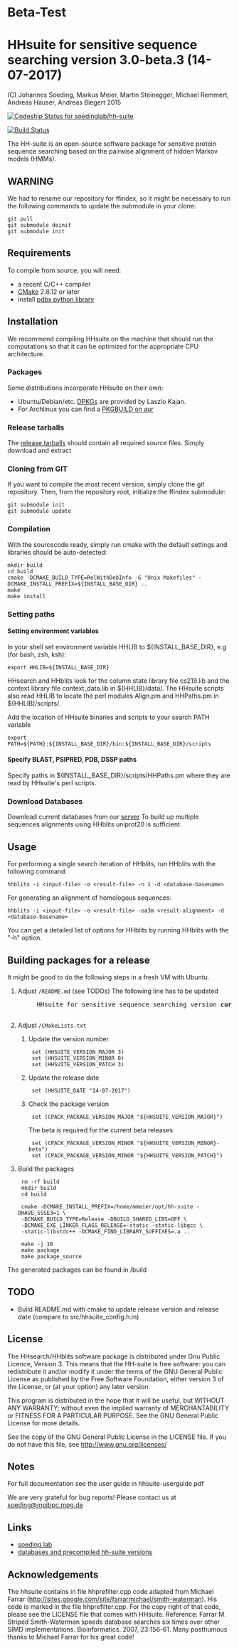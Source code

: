 # Beta-Test

# HHsuite for sensitive sequence searching version 3.0-beta.3 (14-07-2017)

 (C) Johannes Soeding, Markus Meier, Martin Steinegger, Michael Remmert, Andreas Hauser, Andreas Biegert 2015

[ ![Codeship Status for soedinglab/hh-suite](https://codeship.com/projects/0936c290-2248-0133-bcb4-52bb0fef976f/status?branch=master)](https://codeship.com/projects/96085)

[ ![Build Status](https://travis-ci.org/soedinglab/hh-suite.svg?branch=master)](https://travis-ci.org/soedinglab/hh-suite)

The HH-suite is an open-source software package for sensitive protein sequence searching based on the pairwise alignment of hidden Markov models (HMMs).

## WARNING ##
We had to rename our repository for ffindex, so it might be necessary to run the following commands to update the submodule in your clone:

	git pull
	git submodule deinit
	git submodule init


## Requirements

To compile from source, you will need:
 * a recent C/C++ compiler
 * [CMake](http://cmake.org/) 2.8.12 or later
 * install [pdbx python library](https://github.com/soedinglab/pdbx)


## Installation
We recommend compiling HHsuite on the machine that should run the computations so that it can be optimized for the appropriate CPU architecture.

### Packages
Some distributions incorporate HHsuite on their own:
* Ubuntu/Debian/etc. [DPKGs](http://packages.debian.org/source/sid/hhsuite) are provided by Laszlo Kajan.
* For Archlinux you can find a [PKGBUILD on aur](https://aur.archlinux.org/packages/hhsuite/)

### Release tarballs
The [release tarballs](http://wwwuser.gwdg.de/~compbiol/data/hhsuite/releases/) should contain all required source files. Simply download and extract

### Cloning from GIT
If you want to compile the most recent version, simply clone the git repository. Then, from the repository root, initialize the ffindex submodule:

	git submodule init
	git submodule update


### Compilation
With the sourcecode ready, simply run cmake with the default settings and libraries should be auto-detected:

	mkdir build
	cd build
	cmake -DCMAKE_BUILD_TYPE=RelWithDebInfo -G "Unix Makefiles" -DCMAKE_INSTALL_PREFIX=${INSTALL_BASE_DIR} ..
	make
	make install


### Setting paths

#### Setting environment variables
In your shell set environment variable HHLIB to ${INSTALL\_BASE\_DIR}, e.g (for bash, zsh, ksh):

	export HHLIB=${INSTALL_BASE_DIR}

HHsearch and HHblits look for the column state library file cs219.lib
and the context library file context_data.lib in ${HHLIB}/data/. The HHsuite
scripts also read HHLIB to locate the perl modules Align.pm and HHPaths.pm
in ${HHLIB]/scripts/.  

Add the location of HHsuite binaries and scripts to your search PATH variable

	export PATH=${PATH}:${INSTALL_BASE_DIR}/bin:${INSTALL_BASE_DIR}/scripts


#### Specify BLAST, PSIPRED, PDB, DSSP paths

Specify paths in ${INSTALL\_BASE\_DIR}/scripts/HHPaths.pm where they are read by HHsuite's perl scripts.


### Download Databases
Download current databases from our [server](http://wwwuser.gwdg.de/~compbiol/data/hhsuite/databases/hhsuite_dbs/)
To build up multiple sequences alignments using HHblits uniprot20 is sufficient.


## Usage
For performing a single search iteration of HHblits, run HHblits with the
following command:

	hhblits -i <input-file> -o <result-file> -n 1 -d <database-basename>

For generating an alignment of homologous sequences:

	hhblits -i <input-file> -o <result-file> -oa3m <result-alignment> -d <database-basename>

You can get a detailed list of options for HHblits by running HHblits with the "-h" option.

## Building packages for a release
It might be good to do the following steps in a fresh VM with Ubuntu.
1. Adjust `/README.md` (see TODOs)
	The following line has to be updated

    <pre>
  		HHsuite for sensitive sequence searching version <b>current_version</b> (<b>release_date</b>)
    </pre>

1. Adjust `/CMakeLists.txt`
	1. Update the version number

			set (HHSUITE_VERSION_MAJOR 3)
			set (HHSUITE_VERSION_MINOR 0)
			set (HHSUITE_VERSION_PATCH 3)

	1. Update the release date

			set (HHSUITE_DATE "14-07-2017")

	1. Check the package version

  			set (CPACK_PACKAGE_VERSION_MAJOR "${HHSUITE_VERSION_MAJOR}")

		The beta is required for the current beta releases

  			set (CPACK_PACKAGE_VERSION_MINOR "${HHSUITE_VERSION_MINOR}-beta")
  			set (CPACK_PACKAGE_VERSION_MINOR "${HHSUITE_VERSION_PATCH}")

1. Build the packages

        rm -rf build
        mkdir build
        cd build

        cmake -DCMAKE_INSTALL_PREFIX=/home/mmeier/opt/hh-suite -DHAVE_SSSE3=1 \
        -DCMAKE_BUILD_TYPE=Release -DBUILD_SHARED_LIBS=OFF \
        -DCMAKE_EXE_LINKER_FLAGS_RELEASE=-static -static-libgcc \
        -static-libstdc++ -DCMAKE_FIND_LIBRARY_SUFFIXES=.a ..

        make -j 16
        make package
        make package_source

The generated packages can be found in /build

## TODO
- Build README.md with cmake to update release version and release date (compare to src/hhsuite_config.h.in)

## License

The HHsearch/HHblits software package is distributed under Gnu Public Licence, Version 3.
This means that the HH-suite is free software: you can redistribute it and/or modify it under the
terms of the GNU General Public License as published by the Free Software Foundation, either
version 3 of the License, or (at your option) any later version.

This program is distributed in the hope that it will be useful, but WITHOUT ANY WARRANTY;
without even the implied warranty of MERCHANTABILITY or FITNESS FOR A PARTICULAR
PURPOSE. See the GNU General Public License for more details.

See the copy of the GNU General Public License in the LICENSE file.
If you do not have this file, see http://www.gnu.org/licenses/


## Notes
For full documentation see the user guide in hhsuite-userguide.pdf


We are very grateful for bug reports!
Please contact us at soeding@mpibpc.mpg.de

## Links

* [soeding lab](http://www.mpibpc.mpg.de/soeding)
* [databases and precompiled hh-suite versions](http://wwwuser.gwdg.de/~compbiol/data/hhsuite/)


## Acknowledgements

The hhsuite contains in file hhprefilter.cpp code adapted from Michael
Farrar (http://sites.google.com/site/farrarmichael/smith-waterman).
His code is marked in the file hhprefilter.cpp. For the copy right of that
code, please see the LICENSE file that comes with HHsuite.
Reference: Farrar M. Striped Smith-Waterman speeds database searches six
times over other SIMD implementations. Bioinformatics. 2007, 23:156-61.
Many posthumous thanks to Michael Farrar for his great code!
